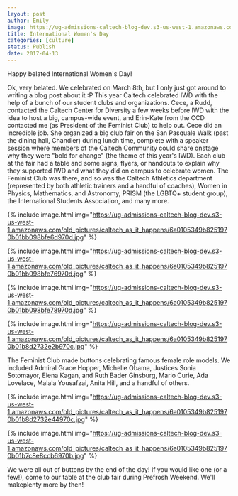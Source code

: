 ```yaml
---
layout: post
author: Emily
image: https://ug-admissions-caltech-blog-dev.s3-us-west-1.amazonaws.com/old_pictures/caltech_as_it_happens/6a0105349b8251970b01bb098bfe64970d.jpg
title: International Women's Day
categories: [culture]
status: Publish
date: 2017-04-13
---
```


Happy belated International Women's Day!

Ok, very belated. We celebrated on March 8th, but I only just got around to writing a blog post about it :P This year Caltech celebrated IWD with the help of a bunch of our student clubs and organizations. Cece, a Rudd, contacted the Caltech Center for Diversity a few weeks before IWD with the idea to host a big, campus-wide event, and Erin-Kate from the CCD contacted me (as President of the Feminist Club) to help out. Cece did an incredible job. She organized a big club fair on the San Pasquale Walk (past the dining hall, Chandler) during lunch time, complete with a speaker session where members of the Caltech Community could share onstage why they were "bold for change" (the theme of this year's IWD). Each club at the fair had a table and some signs, flyers, or handouts to explain why they supported IWD and what they did on campus to celebrate women. The Feminist Club was there, and so was the Caltech Athletics department (represented by both athletic trainers and a handful of coaches), Women in Physics, Mathematics, and Astronomy, PRISM (the LGBTQ+ student group), the International Students Association, and many more.


{% include image.html img="https://ug-admissions-caltech-blog-dev.s3-us-west-1.amazonaws.com/old_pictures/caltech_as_it_happens/6a0105349b8251970b01bb098bfe6d970d.jpg" %}


{% include image.html img="https://ug-admissions-caltech-blog-dev.s3-us-west-1.amazonaws.com/old_pictures/caltech_as_it_happens/6a0105349b8251970b01bb098bfe76970d.jpg" %}


{% include image.html img="https://ug-admissions-caltech-blog-dev.s3-us-west-1.amazonaws.com/old_pictures/caltech_as_it_happens/6a0105349b8251970b01bb098bfe78970d.jpg" %}


{% include image.html img="https://ug-admissions-caltech-blog-dev.s3-us-west-1.amazonaws.com/old_pictures/caltech_as_it_happens/6a0105349b8251970b01b8d2732e2b970c.jpg" %}

The Feminist Club made buttons celebrating famous female role models. We included Admiral Grace Hopper, Michelle Obama, Justices Sonia Sotomayor, Elena Kagan, and Ruth Bader Ginsburg, Mario Curie, Ada Lovelace, Malala Yousafzai, Anita Hill, and a handful of others.


{% include image.html img="https://ug-admissions-caltech-blog-dev.s3-us-west-1.amazonaws.com/old_pictures/caltech_as_it_happens/6a0105349b8251970b01b8d2732e44970c.jpg" %}


{% include image.html img="https://ug-admissions-caltech-blog-dev.s3-us-west-1.amazonaws.com/old_pictures/caltech_as_it_happens/6a0105349b8251970b01b7c8e8ccb6970b.jpg" %}

We were all out of buttons by the end of the day! If you would like one (or a few!), come to our table at the club fair during Prefrosh Weekend. We'll makeplenty more by then!
